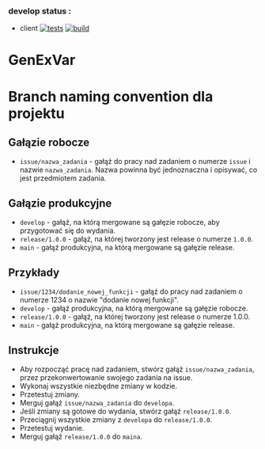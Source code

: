 ### develop status :
- client [![tests](https://github.com/pwput/GenExVar/actions/workflows/client_tests.yml/badge.svg?branch=develop)](https://github.com/pwput/GenExVar/actions/workflows/client_tests.yml) [![build](https://github.com/pwput/GenExVar/actions/workflows/client_build.yml/badge.svg?branch=develop)](https://github.com/pwput/GenExVar/actions/workflows/client_build.yml)


# GenExVar

# Branch naming convention dla projektu

## Gałązie robocze

* `issue/nazwa_zadania` - gałąź do pracy nad zadaniem o numerze `issue` i nazwie `nazwa_zadania`. Nazwa powinna być jednoznaczna i opisywać, co jest przedmiotem zadania.

## Gałązie produkcyjne

* `develop` - gałąź, na którą mergowane są gałęzie robocze, aby przygotować się do wydania.
* `release/1.0.0` - gałąź, na której tworzony jest release o numerze `1.0.0`.
* `main` - gałąź produkcyjna, na którą mergowane są gałęzie release.

## Przykłady

* `issue/1234/dodanie_nowej_funkcji` - gałąź do pracy nad zadaniem o numerze 1234 o nazwie "dodanie nowej funkcji".
* `develop` - gałąź produkcyjna, na którą mergowane są gałęzie robocze.
* `release/1.0.0` - gałąź, na której tworzony jest release o numerze 1.0.0.
* `main` - gałąź produkcyjna, na którą mergowane są gałęzie release.

## Instrukcje

* Aby rozpocząć pracę nad zadaniem, stwórz gałąź `issue/nazwa_zadania`, przez przekonwertowanie swojego zadania na issue.
* Wykonaj wszystkie niezbędne zmiany w kodzie.
* Przetestuj zmiany.
* Merguj gałąź `issue/nazwa_zadania` do `developa`.
* Jeśli zmiany są gotowe do wydania, stwórz gałąź `release/1.0.0`.
* Przeciągnij wszystkie zmiany z `developa` do `release/1.0.0`.
* Przetestuj wydanie.
* Merguj gałąź `release/1.0.0` do `maina`.
